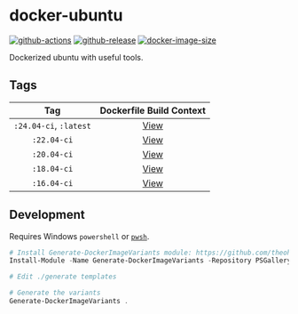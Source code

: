 # docker-ubuntu

[![github-actions](https://github.com/theohbrothers/docker-ubuntu/actions/workflows/ci-master-pr.yml/badge.svg?branch=master)](https://github.com/theohbrothers/docker-ubuntu/actions/workflows/ci-master-pr.yml)
[![github-release](https://img.shields.io/github/v/release/theohbrothers/docker-ubuntu?style=flat-square)](https://github.com/theohbrothers/docker-ubuntu/releases/)
[![docker-image-size](https://img.shields.io/docker/image-size/theohbrothers/docker-ubuntu/latest)](https://hub.docker.com/r/theohbrothers/docker-ubuntu)

Dockerized ubuntu with useful tools.

## Tags

| Tag | Dockerfile Build Context |
|:-------:|:---------:|
| `:24.04-ci`, `:latest` | [View](variants/24.04-ci) |
| `:22.04-ci` | [View](variants/22.04-ci) |
| `:20.04-ci` | [View](variants/20.04-ci) |
| `:18.04-ci` | [View](variants/18.04-ci) |
| `:16.04-ci` | [View](variants/16.04-ci) |

## Development

Requires Windows `powershell` or [`pwsh`](https://github.com/PowerShell/PowerShell).

```powershell
# Install Generate-DockerImageVariants module: https://github.com/theohbrothers/Generate-DockerImageVariants
Install-Module -Name Generate-DockerImageVariants -Repository PSGallery -Scope CurrentUser -Force -Verbose

# Edit ./generate templates

# Generate the variants
Generate-DockerImageVariants .
```

